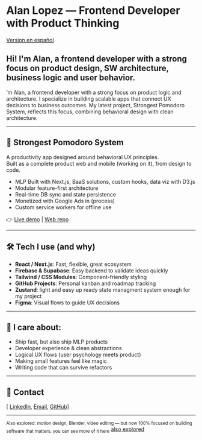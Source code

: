 # Alan Lopez — Frontend Developer with Product Thinking

[Version en español](./README.es.md)

## Hi! I'm Alan, a frontend developer with a strong focus on product design, SW architecture, business logic and user behavior.

’m Alan, a frontend developer with a strong focus on product logic and architecture. I specialize in building scalable apps that connect UX decisions to business outcomes.
My latest project, Strongest Pomodoro System, reflects this focus, combining behavioral design with clean architecture.

---

## 🚀 Strongest Pomodoro System

A productivity app designed around behavioral UX principles.  
Built as a complete product web and mobile (working on it), from design to code.

- MLP Built with Next.js, BaaS solutions, custom hooks, data viz with D3.js
- Modular feature-first architecture
- Real-time DB sync and state persistence
- Monetized with Google Ads in (process)
- Custom service workers for offline use

👉 [Live demo](https://strongest-pomodoro.vercel.app/) | [Web repo](https://github.com/AlanLopRey/strongest-pomodoro-web)

---

## 🛠️ Tech I use (and why)

- **React / Next.js**: Fast, flexible, great ecosystem
- **Firebase & Supabase**: Easy backend to validate ideas quickly
- **Tailwind / CSS Modules**: Component-friendly styling
- **GitHub Projects**: Personal kanban and roadmap tracking
- **Zustand**: light and easy up ready state managment system enough for my project
- **Figma**: Visual flows to guide UX decisions

---

## 🧠 I care about:

- Ship fast, but also ship MLP products
- Developer experience & clean abstractions
- Logical UX flows (user psychology meets product)
- Making small features feel like magic
- Writing code that can survive refactors

---

## 💬 Contact

[ [LinkedIn](https://www.linkedin.com/in/alan-lopez-frontend-developer/), [Email](mailto:alan_lopezrey9822@outlook.com), [GitHub](https://github.com/AlanLopRey)]

---

<sub>Also explored: motion design, Blender, video editing — but now 100% focused on building software that matters. you can see more of it here</sub>
[also explored](./also_explored/also_explored.md)
